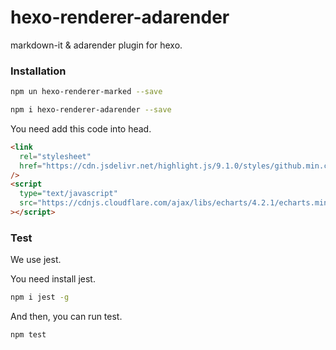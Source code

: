 # hexo-renderer-adarender

markdown-it & adarender plugin for hexo.

### Installation

```bash
npm un hexo-renderer-marked --save
```

```bash
npm i hexo-renderer-adarender --save
```

You need add this code into head.

```html
<link
  rel="stylesheet"
  href="https://cdn.jsdelivr.net/highlight.js/9.1.0/styles/github.min.css"
/>
<script
  type="text/javascript"
  src="https://cdnjs.cloudflare.com/ajax/libs/echarts/4.2.1/echarts.min.js"
></script>
```

### Test

We use jest.

You need install jest.

```bash
npm i jest -g
```

And then, you can run test.

```bash
npm test
```
